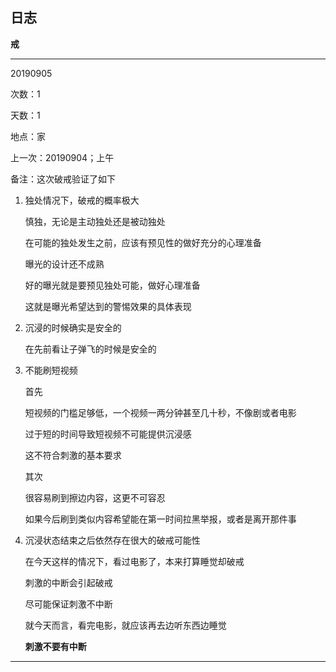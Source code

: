 ## 日志

**戒**



---

20190905

次数：1

天数：1

地点：家

上一次：20190904；上午

备注：这次破戒验证了如下

1. 独处情况下，破戒的概率极大

   慎独，无论是主动独处还是被动独处

   在可能的独处发生之前，应该有预见性的做好充分的心理准备

   

   曝光的设计还不成熟

   好的曝光就是要预见独处可能，做好心理准备

   这就是曝光希望达到的警惕效果的具体表现

   

   

   

2. 沉浸的时候确实是安全的

   在先前看让子弹飞的时候是安全的

3. 不能刷短视频

   首先

   短视频的门槛足够低，一个视频一两分钟甚至几十秒，不像剧或者电影

   过于短的时间导致短视频不可能提供沉浸感

   这不符合刺激的基本要求

   

   其次

   很容易刷到擦边内容，这更不可容忍

   如果今后刷到类似内容希望能在第一时间拉黑举报，或者是离开那件事

   

4. 沉浸状态结束之后依然存在很大的破戒可能性

   在今天这样的情况下，看过电影了，本来打算睡觉却破戒

   刺激的中断会引起破戒

   尽可能保证刺激不中断

   

   就今天而言，看完电影，就应该再去边听东西边睡觉

   **刺激不要有中断**



---





